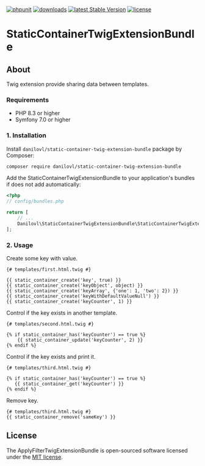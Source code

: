 [![phpunit](https://github.com/danilovl/static-container-twig-extension-bundle/actions/workflows/phpunit.yml/badge.svg)](https://github.com/danilovl/static-container-twig-extension-bundle/actions/workflows/phpunit.yml)
[![downloads](https://img.shields.io/packagist/dt/danilovl/static-container-twig-extension-bundle)](https://packagist.org/packages/danilovl/static-container-twig-extension-bundle)
[![latest Stable Version](https://img.shields.io/packagist/v/danilovl/static-container-twig-extension-bundle)](https://packagist.org/packages/danilovl/static-container-twig-extension-bundle)
[![license](https://img.shields.io/packagist/l/danilovl/static-container-twig-extension-bundle)](https://packagist.org/packages/danilovl/static-container-twig-extension-bundle)

# StaticContainerTwigExtensionBundle #

## About ##

Twig extension provide sharing data between templates.

### Requirements 

  * PHP 8.3 or higher
  * Symfony 7.0 or higher

### 1. Installation

Install `danilovl/static-container-twig-extension-bundle` package by Composer:
 
``` bash
composer require danilovl/static-container-twig-extension-bundle
```
 
Add the StaticContainerTwigExtensionBundle to your application's bundles if does not add automatically:

``` php
<?php
// config/bundles.php

return [
    // ...
    Danilovl\StaticContainerTwigExtensionBundle\StaticContainerTwigExtensionBundle::class => ['all' => true]
];
```

### 2. Usage

Create some key with value.

```twig
{# templates/first.html.twig #}

{{ static_container_create('key', true) }}
{{ static_container_create('keyObject', object) }}
{{ static_container_create('keyArray', {'one': 1, 'two': 2}) }}
{{ static_container_create('keyWithDefaultValueNull') }}
{{ static_container_create('keyCounter', 1) }}
```

Control if the key exists in another template.

```twig
{# templates/second.html.twig #}

{% if static_container_has('keyCounter') == true %}
    {{ static_container_update('keyCounter', 2) }}
{% endif %}
```
 
Control if the key exists and print it.
 
```twig
{# templates/third.html.twig #}

{% if static_container_has('keyCounter') == true %}
   {{ static_container_get('keyCounter') }}
{% endif %}
```
  
Remove key.
 
```twig
{# templates/third.html.twig #}
{{ static_container_remove('sameKey') }}
```

## License

The ApplyFilterTwigExtensionBundle is open-sourced software licensed under the [MIT license](https://opensource.org/licenses/MIT).
